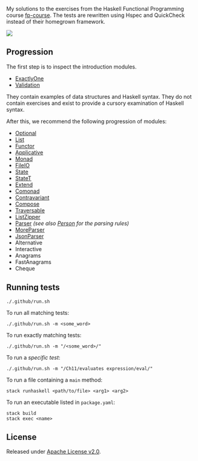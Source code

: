 My solutions to the exercises from the Haskell Functional Programming course [fp-course](https://github.com/system-f/fp-course/). The tests are rewritten using Hspec and QuickCheck instead of their homegrown framework.

[![](https://github.com/asarkar/fp-course-haskell/workflows/CI/badge.svg)](https://github.com/asarkar/fp-course-haskell/actions)

## Progression

The first step is to inspect the introduction modules.

* [ExactlyOne](src/ExactlyOne.hs)
* [Validation](src/Validation.hs)

They contain examples of data structures and Haskell syntax. They do not contain
exercises and exist to provide a cursory examination of Haskell syntax.

After this, we recommend the following progression of modules:

* [Optional](src/Optional.hs)
* [List](src/List.hs)
* [Functor](src/Functor.hs)
* [Applicative](src/Applicative.hs)
* [Monad](src/Monad.hs)
* [FileIO](src/FileIO.hs)
* [State](src/State.hs)
* [StateT](src/StateT.hs)
* [Extend](src/Extend.hs)
* [Comonad](src/Comonad.hs)
* [Contravariant](src/Contravariant.hs)
* [Compose](src/Compose.hs)
* [Traversable](src/Traversable.hs)
* [ListZipper](src/ListZipper.hs)
* [Parser](src/Parser.hs) *(see also [Person](src/Person.hs) for the parsing rules)*
* [MoreParser](src/MoreParser.hs)
* [JsonParser](src/JsonParser.hs)
* Alternative
* Interactive
* Anagrams
* FastAnagrams
* Cheque

## Running tests

```
./.github/run.sh
```

To run all matching tests:
```
./.github/run.sh -m <some_word>
```

To run exactly matching tests:
```
./.github/run.sh -m "/<some_word>/"
```

To run a _specific test_:
```
./.github/run.sh -m "/Ch11/evaluates expression/eval/"
```

To run a file containing a `main` method:
```
stack runhaskell <path/to/file> <arg1> <arg2>
```

To run an executable listed in `package.yaml`:
```
stack build
stack exec <name>
```

## License

Released under [Apache License v2.0](LICENSE).
